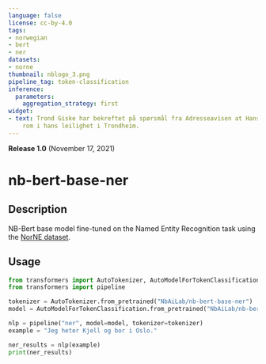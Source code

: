 ```yaml
---
language: false
license: cc-by-4.0
tags:
- norwegian
- bert
- ner
datasets:
- norne
thumbnail: nblogo_3.png
pipeline_tag: token-classification
inference:
  parameters:
    aggregation_strategy: first
widget:
- text: Trond Giske har bekreftet på spørsmål fra Adresseavisen at Hansen leide et
    rom i hans leilighet i Trondheim.
---
```


**Release 1.0** (November 17, 2021)

# nb-bert-base-ner

## Description
NB-Bert base model fine-tuned on the Named Entity Recognition task using the [NorNE dataset](https://huggingface.co/datasets/NbAiLab/norne).

## Usage

```python
from transformers import AutoTokenizer, AutoModelForTokenClassification
from transformers import pipeline

tokenizer = AutoTokenizer.from_pretrained("NbAiLab/nb-bert-base-ner")
model = AutoModelForTokenClassification.from_pretrained("NbAiLab/nb-bert-base-ner")

nlp = pipeline("ner", model=model, tokenizer=tokenizer)
example = "Jeg heter Kjell og bor i Oslo."

ner_results = nlp(example)
print(ner_results)
```